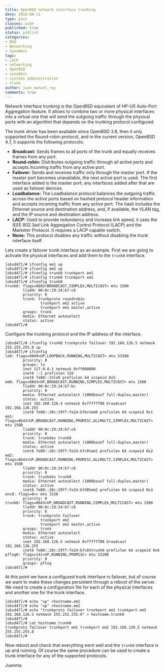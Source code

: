 ```yaml
---
title: OpenBSD network interface trunking
date: 2010-08-11
type: post
classes: wide
published: true
status: publish
categories:
- BSD
- Networking
- Sysadmin
tags:
- LACP
- networking
- OpenBSD
- sysadmin
- systems administration
- trunk
author: juan_manuel_rey
comments: true
---
```


Network interface trunking is the OpenBSD equivalent of HP-UX Auto-Port Aggregation feature. It allows to combine two or more physical interfaces into a virtual one that will send the outgoing traffic through the physical ports with an algorithm that depends on the trunking protocol configured.

The trunk driver has been available since OpenBSD 3.8, then it only supported the Round-robin protocol, and in the current version, OpenBSD 4.7, it supports the following protocols:

- **Broadcast:** Sends frames to all ports of the trunk and equally receives frames from any port.
- **Round-robin:** Distributes outgoing traffic through all active ports and accepts incoming traffic from any active port.
- **Failover:** Sends and receives traffic only through the master port. If the master port becomes unavailable, the next active port is used. The first interface added is the master port; any interfaces added after that are used as failover devices.
- **Loadbalance:** The Loadbalance protocol balances the outgoing traffic across the active ports based on hashed protocol header information and accepts incoming traffic from any active port. The hash includes the Ethernet source and destination address, and, if available, the VLAN tag, and the IP source and destination address.
- **LACP:** Used to provide redundancy and increase link speed, it uses the IEEE 802.3ad Link Aggregation Control Protocol (LACP) and the Marketer Protocol. It requires a LACP capable switch.
- **None:** This protocol disables any traffic without disabling the trunk interface itself.

Lets create a failover trunk interface as an example. First we are going to activate the physical interfaces and add them to the `trunk0` interface.

```
[obsd47]/# ifconfig em1 up
[obsd47]/# ifconfig em2 up
[obsd47]/# ifconfig trunk0 trunkport em1
[obsd47]/# ifconfig trunk0 trunkport em2
[obsd47]/# ifconfig trunk0
trunk0: flags=8802<BROADCAST,SIMPLEX,MULTICAST> mtu 1500
        lladdr 00:0c:29:24:b7:c6
        priority: 0
        trunk: trunkproto roundrobin
                trunkport em2 active
                trunkport em1 master,active
        groups: trunk
        media: Ethernet autoselect
        status: active
[obsd47]/#
```

Configure the trunking protocol and the IP address of the interface.

```
[obsd47]/# ifconfig trunk0 trunkproto failover 192.168.126.5 netmask 255.255.255.0 up
[obsd47]/# ifconfig
lo0: flags=8049<UP,LOOPBACK,RUNNING,MULTICAST> mtu 33200
        priority: 0
        groups: lo
        inet 127.0.0.1 netmask 0xff000000
        inet6 ::1 prefixlen 128
        inet6 fe80::1%lo0 prefixlen 64 scopeid 0x5
em0: flags=8843<UP,BROADCAST,RUNNING,SIMPLEX,MULTICAST> mtu 1500
        lladdr 00:0c:29:24:b7:bc
        priority: 0
        media: Ethernet autoselect (1000baseT full-duplex,master)
        status: active
        inet 192.168.126.4 netmask 0xffffff00 broadcast 192.168.126.255
        inet6 fe80::20c:29ff:fe24:b7bc%em0 prefixlen 64 scopeid 0x1
em1: flags=8b43<UP,BROADCAST,RUNNING,PROMISC,ALLMULTI,SIMPLEX,MULTICAST> mtu 1500
        lladdr 00:0c:29:24:b7:c6
        priority: 0
        trunk: trunkdev trunk0
        media: Ethernet autoselect (1000baseT full-duplex,master)
        status: active
        inet6 fe80::20c:29ff:fe24:b7c6%em1 prefixlen 64 scopeid 0x2
em2: flags=8b43<UP,BROADCAST,RUNNING,PROMISC,ALLMULTI,SIMPLEX,MULTICAST> mtu 1500
        lladdr 00:0c:29:24:b7:c6
        priority: 0
        trunk: trunkdev trunk0
        media: Ethernet autoselect (1000baseT full-duplex,master)
        status: active
        inet6 fe80::20c:29ff:fe24:b7d0%em2 prefixlen 64 scopeid 0x3
enc0: flags=0<> mtu 1536
        priority: 0
trunk0: flags=8843<UP,BROADCAST,RUNNING,SIMPLEX,MULTICAST> mtu 1500
        lladdr 00:0c:29:24:b7:c6
        priority: 0
        trunk: trunkproto failover
                trunkport em2
                trunkport em1 master,active
        groups: trunk
        media: Ethernet autoselect
        status: active
        inet 192.168.126.5 netmask 0xffffff00 broadcast 192.168.126.255
        inet6 fe80::20c:29ff:fe24:b7c6%trunk0 prefixlen 64 scopeid 0x6
pflog0: flags=141<UP,RUNNING,PROMISC> mtu 33200
        priority: 0
        groups: pflog
[obsd47]/#
```

At this point we have a configured trunk interface in failover, but of course we want to make these changes persistent through a reboot of the server. We need to create a configuration file for each of the physical interfaces and another one for the trunk interface.

```
[obsd47]/# echo "up" >hostname.em1
[obsd47]/# echo "up" >hostname.em2
[obsd47]/# echo "trunkproto failover trunkport em1 trunkport em2 192.168.126.5 netmask 255.255.255.0" > hostname.trunk0
[obsd47]/#
[obsd47]/# cat hostname.trunk0
trunkproto failover trunkport em1 trunkport em2 192.168.126.5 netmask 255.255.255.0
[obsd47]/#
```

Now reboot and check that everything went well and the `trunk0` interface is up and running. Of course the same procedure can be used to create a trunk interface for any of the supported protocols.

Juanma.
